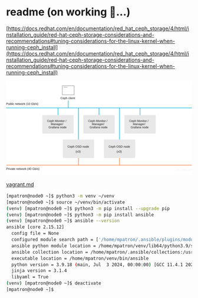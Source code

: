 # readme (on working 🚧...)

[https://docs.redhat.com/en/documentation/red_hat_ceph_storage/4/html/installation_guide/red-hat-ceph-storage-considerations-and-recommendations#tuning-considerations-for-the-linux-kernel-when-running-ceph_install](https://docs.redhat.com/en/documentation/red_hat_ceph_storage/4/html/installation_guide/red-hat-ceph-storage-considerations-and-recommendations#tuning-considerations-for-the-linux-kernel-when-running-ceph_install)

![Cepth architecture](images/cepth_basic_cluster.svg "Cepth architecture")

[vagrant.md](docs/vagrant.md)

~~~bash
[mpatron@node0 ~]$ python3 -m venv ~/venv
[mpatron@node0 ~]$ source ~/venv/bin/activate
(venv) [mpatron@node0 ~]$ python3 -m pip install --upgrade pip
(venv) [mpatron@node0 ~]$ python3 -m pip install ansible
(venv) [mpatron@node0 ~]$ ansible --version
ansible [core 2.15.12]
  config file = None
  configured module search path = ['/home/mpatron/.ansible/plugins/modules', '/usr/share/ansible/plugins/modules']
  ansible python module location = /home/mpatron/venv/lib64/python3.9/site-packages/ansible
  ansible collection location = /home/mpatron/.ansible/collections:/usr/share/ansible/collections
  executable location = /home/mpatron/venv/bin/ansible
  python version = 3.9.18 (main, Jul  3 2024, 00:00:00) [GCC 11.4.1 20231218 (Red Hat 11.4.1-3)] (/home/mpatron/venv/bin/python3)
  jinja version = 3.1.4
  libyaml = True
(venv) [mpatron@node0 ~]$ deactivate
[mpatron@node0 ~]$
~~~
